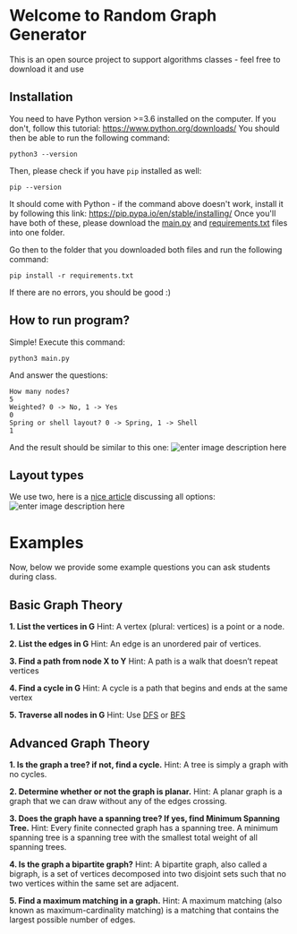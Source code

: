 # Welcome to Random Graph Generator

This is an open source project to support algorithms classes - feel free to download it and use

## Installation
You need to have Python version >=3.6 installed on the computer. If you don't, follow this tutorial:
https://www.python.org/downloads/
You should then be able to run the following command:

    python3 --version

Then, please check if you have `pip` installed as well:

    pip --version

It should come with Python - if the command above doesn't work, install it by following this link:
https://pip.pypa.io/en/stable/installing/
Once you'll have both of these, please download the [main.py](https://raw.githubusercontent.com/BCIT-SoCAS/graphGenerator/main/main.py) and [requirements.txt](https://raw.githubusercontent.com/BCIT-SoCAS/graphGenerator/main/requirements.txt) files into one folder.

Go then to the folder that you downloaded both files and run the following command:

    pip install -r requirements.txt

If there are no errors, you should be good :)

## How to run program?

Simple! Execute this command:

    python3 main.py

And answer the questions:

    How many nodes?
    5
    Weighted? 0 -> No, 1 -> Yes
    0
    Spring or shell layout? 0 -> Spring, 1 -> Shell
    1

And the result should be similar to this one:
![enter image description here](https://i.ibb.co/P4fHHNY/random-graph.png)


## Layout types

We use two, here is a [nice article](https://towardsdatascience.com/customizing-networkx-graphs-f80b4e69bedf) discussing all options:
![enter image description here](https://miro.medium.com/max/1400/1*1oMFO4lkf1nE6_8WK30W-A.png)


# Examples

Now, below we provide some example questions you can ask students during class.

## Basic Graph Theory

**1.  List the vertices in G**
Hint:  A vertex (plural: vertices) is a point or a node.

**2. List the edges in G**
Hint: An edge is an unordered pair of vertices.

**3. Find a path from node X to Y**
Hint: A path is a walk that doesn’t repeat vertices

**4. Find a cycle in G**
Hint: A cycle is a path that begins and ends at the same vertex

**5. Traverse all nodes in G**
Hint: Use [DFS](https://www.baeldung.com/cs/depth-first-search-intro) or [BFS](https://www.baeldung.com/cs/graph-algorithms-bfs-dijkstra)

## Advanced Graph Theory

**1.  Is the graph a tree? if not, find a cycle.**
Hint: A tree is simply a graph with no cycles.

**2. Determine whether or not the graph is planar.**
Hint: A planar graph is a graph that we can draw without any of the edges crossing.

**3. Does the graph have a spanning tree? If yes, find Minimum Spanning Tree.**
Hint: Every finite connected graph has a spanning tree. A minimum spanning tree is a spanning tree with the smallest total weight of all spanning trees.

**4. Is the graph a bipartite graph?**
Hint: A bipartite graph, also called a bigraph, is a set of vertices decomposed into two disjoint sets such that no two vertices within the same set are adjacent.

**5. Find a maximum matching in a graph.**
Hint: A maximum matching (also known as maximum-cardinality matching) is a matching that contains the largest possible number of edges.
